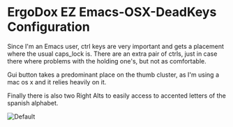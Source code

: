 # ErgoDox EZ Emacs-OSX-DeadKeys Configuration

Since I'm an Emacs user, ctrl keys are very important and gets a placement where the usual caps_lock is. There
are an extra pair of ctrls, just in case there where problems with the holding one's, but not as comfortable.

Gui button takes a predominant place on the thumb cluster, as I'm using a mac os x and it relies heavily on it.

Finally there is also two Right Alts to easily access to accented letters of the spanish alphabet.

![Default](https://i.imgur.com/EDgp9xj.png)

